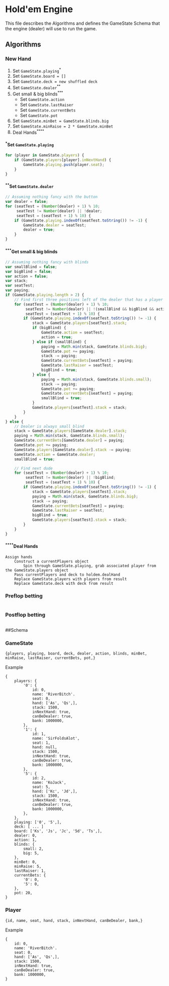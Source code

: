 # Hold'em Engine 

This file describes the Algorithms and defines the GameState Schema that the engine (dealer) will use to run the game.

## Algorithms

### New Hand
1. Set `GameState.playing`<sup>*</sup>
2. Set `GameState.board = []`
3. Set `GameState.deck = new shuffled deck`
4. Set `GameState.dealer`<sup>**</sup>
5. Get small & big blinds<sup>***</sup>
    + Set `GameState.action`
    + Set `GameState.lastRaiser`
    + Set `GameState.currentBets`
    + Set `GameState.pot`
6. Set `GameState.minBet = GameState.blinds.big`
7. Set `GameState.minRaise = 2 * GameState.minBet`
8. Deal Hands<sup>****</sup>

#### <sup>\*</sup>Set `GameState.playing`
``` javascript
for (player in GameState.players) {
    if (GameState.players[player].inNextHand) {
        GameState.playing.push(player.seat);
    }
}
```
#### <sup>\*\*</sup>Set `GameState.dealer`
``` javascript
// Assuming nothing fancy with the button
var dealer = false;
for (seatTest = (Number(dealer) + 1) % 10;
     seatTest != Number(dealer) || !dealer;
     seatTest = (seatTest + 1) % 10) {
    if (GameState.playing.indexOf(seatTest.toString()) != -1) {
        GameState.dealer = seatTest;
        dealer = true;
    }    
}
```

#### <sup>\*\*\*</sup>Get small & big blinds
``` javascript
// Assuming nothing fancy with blinds
var smallBlind = false;
var bigBlind = false;
var action = false;
var stack;
var seatTest;
var paying;
if (GameState.playing.length > 2) {
    // Find first three positions left of the dealer that has a player playing
    for (seatTest = (Number(dealer) + 1) % 10;
         seatTest != Number(dealer) || !(smallBlind && bigBlind && action);
         seatTest = (seatTest + 1) % 10) {
        if (GameState.playing.indexOf(seatTest.toString()) != -1) {
            stack = GameState.players[seatTest].stack;
            if (bigBlind) {
                GameState.action = seatTest;
                action = true;
            } else if (smallBlind) {
                paying = Math.min(stack, GameState.blinds.big);
                GameState.pot += paying;
                stack -= paying;
                GameState.currentBets[seatTest] = paying;
                GameState.lastRaiser = seatTest;
                bigBlind = true;
            } else {
                paying = Math.min(stack, GameState.blinds.small);
                stack -= paying;
                GameState.pot += paying;
                GameState.currentBets[seatTest] = paying;
                smallBlind = true;
            }
            GameState.players[seatTest].stack = stack;
        }
    }
} else {
    // Dealer is always small blind
    stack = GameState.players[GameState.dealer].stack;
    paying = Math.min(stack, GameState.blinds.small);
    GameState.currentBets[GameState.dealer] = paying;
    GameState.pot += paying;
    GameState.players[GameState.dealer].stack -= paying;
    GameState.action = GameState.dealer;
    smallBlind = true;

    // Find next dude
    for (seatTest = (Number(dealer) + 1) % 10;
         seatTest != Number(dealer) || !bigBlind;
         seatTest = (seatTest + 1) % 10) {
        if (GameState.playing.indexOf(seatTest.toString()) != -1) {
            stack = GameState.players[seatTest].stack;
            paying = Math.min(stack, GameState.blinds.big);
            stack -= paying;
            GameState.currentBets[seatTest] = paying;
            GameState.lastRaiser = seatTest;
            bigBlind = true;
            GameState.players[seatTest].stack = stack;
        }
    }
}
```

#### <sup>\*\*\*\*</sup>Deal Hands
```
Assign hands
    Construct a currentPlayers object
        Spin through GameState.playing, grab associated player from the GameState.players object
    Pass currentPlayers and deck to holdem.dealHand
    Replace GameState.players with players from result
    Replace GameState.deck with deck from result
```

### Preflop betting
```

```

### Postflop betting
```

```

##Schema

### GameState
```
{players, playing, board, deck, dealer, action, blinds, minBet, minRaise, lastRaiser, currentBets, pot,}
```

Example
```
{
    players: {
        '0': {
            id: 0,
            name: 'RiverBitch'.
            seat: 0,
            hand: ['As', 'Qs',],
            stack: 1500,
            inNextHand: true,
            canBeDealer: true,
            bank: 1000000,
        },
        '1': {
            id: 1,
            name: 'SirFoldsAlot',
            seat: 1,
            hand: null,
            stack: 1500,
            inNextHand: true,
            canBeDealer: true,
            bank: 1000000,
        },
        '5': {
            id: 2,
            name: 'KoJack',
            seat: 5,
            hand: ['Kc', 'Jd',],
            stack: 1500,
            inNextHand: true,
            canBeDealer: true,
            bank: 1000000,
        },
    },
    playing: ['0', '5',],
    deck: [ ... ]
    board: ['Ks', 'Js', 'Jc', '5d', 'Ts',],
    dealer: 0,
    action: 1,
    blinds: {
        small: 2,
        big: 5,
    },
    minBet: 0,
    minRaise: 5,
    lastRaiser: 1,
    currentBets: {
        '0': 0,
        '5': 0,
    },
    pot: 20,
}
```

### Player
```
{id, name, seat, hand, stack, inNextHand, canBeDealer, bank,}
```

Example
```
{
    id: 0,
    name: 'RiverBitch'.
    seat: 0,
    hand: ['As', 'Qs',],
    stack: 1500,
    inNextHand: true,
    canBeDealer: true,
    bank: 1000000,
}
```

